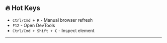 ## 🔥 Hot Keys

- `Ctrl/Cmd + R` - Manual browser refresh
- `F12` - Open DevTools
- `Ctrl/Cmd + Shift + C` - Inspect element

---
